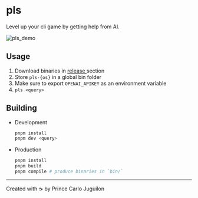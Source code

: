 # pls

Level up your cli game by getting help from AI.

![pls_demo](https://user-images.githubusercontent.com/47204120/223717203-3400adfb-9b41-4a24-bd36-cc6a5c780c83.gif)

## Usage

1. Download binaries in [release ](https://github.com/princejoogie/pls/releases) section
2. Store `pls-{os}` in a global bin folder
3. Make sure to export `OPENAI_APIKEY` as an environment variable
4. `pls <query>`

## Building

- Development

  ```bash
  pnpm install
  pnpm dev <query>
  ```

- Production

  ```bash
  pnpm install
  pnpm build
  pnpm compile # produce binaries in `bin/`
  ```

---

Created with ☕ by Prince Carlo Juguilon
